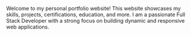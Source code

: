 Welcome to my personal portfolio website! This website showcases my skills, projects, certifications, education, and more. I am a passionate Full Stack Developer with a strong focus on building dynamic and responsive web applications.
